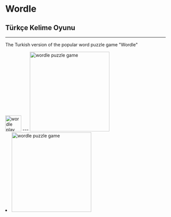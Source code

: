 # Wordle
## Türkçe Kelime Oyunu

---
 <p>The Turkish version of the popular word puzzle game "Wordle"</p>
 <img src="https://play.google.com/intl/en_us/badges/static/images/badges/en_badge_web_generic.png" alt="wordle play store" width="50"/>
---
<img src="https://play-lh.googleusercontent.com/wnFQQel2QeRWi210JvrUo8uOhAzLtao21BYg_eGeGYnLzHibHua1ZY6wsVktLump4wvK=w2560-h1440" alt="wordle puzzle game" width="250"/>
<li><img src="https://play-lh.googleusercontent.com/cwIa2kID4xpY68F--xuvFOfrLOPY71OjyZCX2VO_4w8lX-xvz2w2eFd8dZUu3a1C-Os=w2560-h1440" alt="wordle puzzle game" width="250"/>
